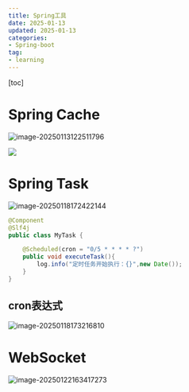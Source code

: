 ```yaml
---
title: Spring工具
date: 2025-01-13
updated: 2025-01-13
categories: 
- Spring-boot
tag:
- learning
---
```

<!-- toc -->

[toc]


# Spring Cache
![image-20250113122511796](C:\Users\lzy33\AppData\Roaming\Typora\typora-user-images\image-20250113122511796.png)

![](https://s2.loli.net/2025/01/13/ABSrTJLR6v1ntqy.png)

# Spring Task

![image-20250118172422144](https://s2.loli.net/2025/01/18/7wRLVnxkjYsofDE.png)

```java
@Component
@Slf4j
public class MyTask {

    @Scheduled(cron = "0/5 * * * * ?")
    public void executeTask(){
        log.info("定时任务开始执行：{}",new Date());
    }
}
```

## cron表达式

![image-20250118173216810](https://s2.loli.net/2025/01/18/hRO7VUeXn6GWJ3P.png)

# WebSocket

![image-20250122163417273](https://s2.loli.net/2025/01/22/ipXzlYFNdwc2jhR.png)
